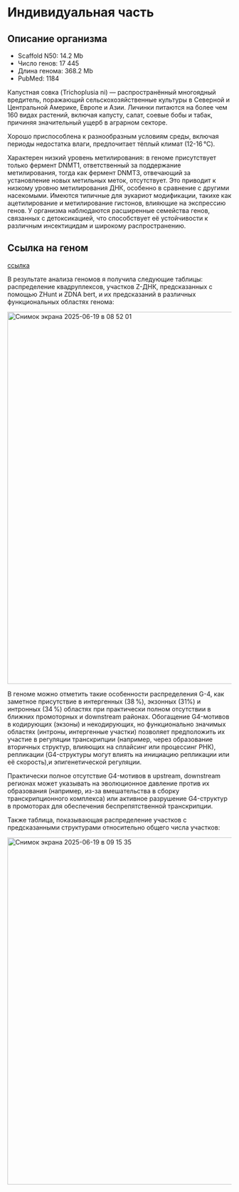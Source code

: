 # Индивидуальная часть

## Описание организма

- Scaffold N50: 14.2 Mb
- Число генов: 17 445
- Длина генома: 368.2 Mb
- PubMed: 1184


Капустная совка (Trichoplusia ni) — распространённый многоядный вредитель, поражающий сельскохозяйственные культуры в Северной и Центральной Америке, Европе и Азии. Личинки питаются на более чем 160 видах растений, включая капусту, салат, соевые бобы и табак, причиняя значительный ущерб в аграрном секторе.

Хорошо приспособлена к разнообразным условиям среды, включая периоды недостатка влаги, предпочитает тёплый климат (12-16 °C).

Характерен низкий уровень метилирования: в геноме присутствует только фермент DNMT1, ответственный за поддержание метилирования, тогда как фермент DNMT3, отвечающий за установление новых метильных меток, отсутствует. Это приводит к низкому уровню метилирования ДНК, особенно в сравнение с другими насекомыми. Имеются типичные для эукариот модификации, такихе как ацетилирование и метилирование гистонов, влияющие на экспрессию генов.
У организма наблюдаются расширенные семейства генов, связанных с детоксикацией, что способствует её устойчивости к различным инсектицидам и широкому распространению.

## Ссылка на геном

[ссылка](https://ftp.ncbi.nlm.nih.gov/genomes/all/GCF/003/590/095/GCF_003590095.1_tn1/)

В результате анализа геномов я получила следующие таблицы: распределение квадруплексов, участков Z-ДНК, предсказанных с помощью ZHunt и ZDNA bert, и их предсказаний в различных функциональных областях генома:



<img width="836" alt="Снимок экрана 2025-06-19 в 08 52 01" src="https://github.com/user-attachments/assets/532d9c9d-0417-4398-8973-d62aabb0d265" />

В геноме можно отметить такие особенности распределения G-4, как заметное присутствие в интергенных (38 %), экзонных (31%) и интронных (34 %) областях при практически полном отсутствии в ближних промоторных и downstream районах. Обогащение G4-мотивов в кодирующих (экзоны) и некодирующих, но функционально значимых областях (интроны, интергенные участки) позволяет предположить их участие в регуляции транскрипции (например, через образование вторичных структур, влияющих на сплайсинг или процессинг РНК), репликации (G4-структуры могут влиять на инициацию репликации или её скорость),и эпигенетической регуляции. 

Практически полное отсутствие G4-мотивов в upstream, downstream регионах может указывать на эволюционное давление против их образования (например, из-за вмешательства в  сборку транскрипционного комплекса) или активное разрушение G4-структур в промоторах для обеспечения беспрепятственной транскрипции.


Также таблица, показывающая распределение участков с предсказанными структурами относительно общего числа участков:

<img width="780" alt="Снимок экрана 2025-06-19 в 09 15 35" src="https://github.com/user-attachments/assets/6205ce8f-06df-476e-a7c1-a200d54c4c60" />


